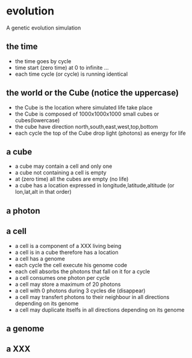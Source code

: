 # evolution
A genetic evolution simulation

## the time 
- the time goes by cycle 
- time start (zero time) at 0 to infinite ...
- each time cycle (or cycle) is running identical

## the world or the Cube (notice the uppercase)
- the Cube is the location where simulated life take place
- the Cube is composed of 1000x1000x1000 small cubes or cubes(lowercase)
- the cube have direction north,south,east,west,top,bottom
- each cycle the top of the Cube drop light (photons) as energy for life

## a cube 
- a cube may contain  a cell and only one
- a cube not containing a cell is empty
- at (zero time) all the cubes are empty (no life)
- a cube has a location expressed in longitude,latitude,altitude (or lon,lat,alt in that order)

## a photon

## a cell
- a cell is a component of a XXX living being 
- a cell is in a cube therefore has a location
- a cell has a genome
- each cycle the cell execute his genome code
- each cell absorbs the photons that fall on it for a cycle
- a cell consumes one photon per cycle
- a cell may store a maximum of 20 photons
- a cell with 0 photons during 3 cycles die (disappear)
- a cell may transfert photons to their neighbour in all directions depending on its genome
- a cell may duplicate  itselfs in all directions depending on its genome

## a genome

## a XXX
